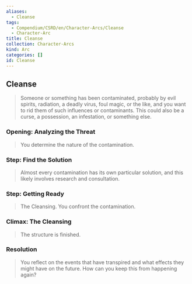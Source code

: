 ```yaml
---
aliases:
  - Cleanse
tags:
  - Compendium/CSRD/en/Character-Arcs/Cleanse
  - Character-Arc
title: Cleanse
collection: Character-Arcs
kind: Arc
categories: []
id: Cleanse
---
```

## Cleanse  
>Someone or something has been contaminated, probably by evil spirits, radiation, a deadly virus, foul magic, or the like, and you want to rid them of such influences or contaminants. This could also be a curse, a possession, an infestation, or something else.  
### Opening: Analyzing the Threat   
>You determine the nature of the contamination.  
### Step: Find the Solution    
>Almost every contamination has its own particular solution, and this likely involves research and consultation.  
### Step: Getting Ready    
>The Cleansing. You confront the contamination.  
### Climax: The Cleansing  
>The structure is finished.  
### Resolution    
>You reflect on the events that have transpired and what effects they might have on the future. How can you keep this from happening again?  
  
  
